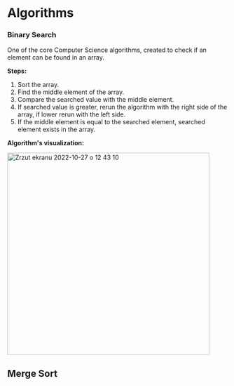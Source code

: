 # Algorithms

### Binary Search
One of the core Computer Science algorithms, created to check if an element can be found in an array.

**Steps:**
1. Sort the array.
2. Find the middle element of the array.
3. Compare the searched value with the middle element.
4. If searched value is greater, rerun the algorithm with the right side of the array, if lower rerun with the left side.
5. If the middle element is equal to the searched element, searched element exists in the array.

**Algorithm's visualization:**

<img width="461" alt="Zrzut ekranu 2022-10-27 o 12 43 10" src="https://user-images.githubusercontent.com/71928772/198264215-b7097347-8d6f-417f-acd1-ce1f32a14e82.png">


## Merge Sort
